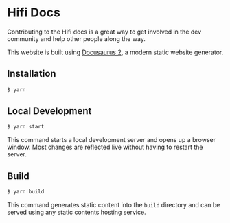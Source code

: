 # Hifi Docs

Contributing to the Hifi docs is a great way to get involved in the dev community and help other people along the way.

This website is built using [Docusaurus 2](https://docusaurus.io/), a modern static website generator.

## Installation

```bash
$ yarn
```

## Local Development

```bash
$ yarn start
```

This command starts a local development server and opens up a browser window. Most changes are reflected live without having to restart the server.

## Build

```bash
$ yarn build
```

This command generates static content into the `build` directory and can be served using any static contents hosting service.

